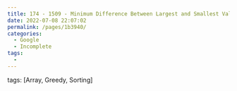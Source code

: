 ```yaml
---
title: 174 - 1509 - Minimum Difference Between Largest and Smallest Value in Three Moves - Medium
date: 2022-07-08 22:07:02
permalink: /pages/1b3940/
categories:
  - Google
  - Incomplete
tags:
  - 
---
```

tags: [Array, Greedy, Sorting]